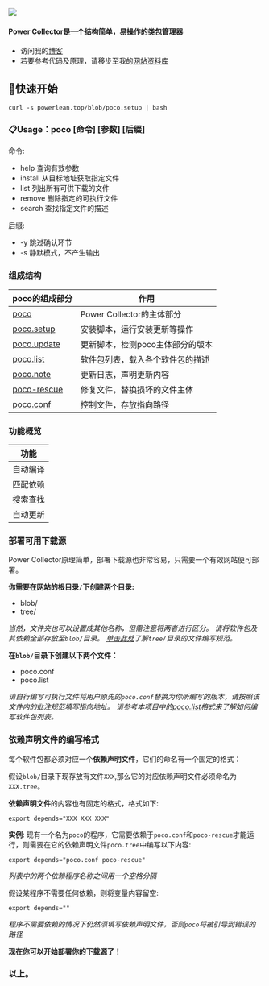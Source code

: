 ![](https://i.loli.net/2020/05/16/yHTszl5Zr4pbEBQ.jpg)

#### Power Collector是一个结构简单，易操作的类包管理器
* 访问我的[博客](https://powerlean.top)
* 若要参考代码及原理，请移步至我的[网站资料库](https://github.com/EdgeS5352/EdgeS5352.github.io/blob/master/blob/poco)

## 🏁快速开始
`curl -s powerlean.top/blob/poco.setup | bash`

### 📋Usage：poco [命令] [参数] [后缀]
命令:
- help        查询有效参数
- install     从目标地址获取指定文件
- list        列出所有可供下载的文件
- remove      删除指定的可执行文件
- search      查找指定文件的描述

后缀:
- -y          跳过确认环节
- -s          静默模式，不产生输出

###  组成结构

|  poco的组成部分   | 作用 |
|  ----  | ------------------------------ |
| [poco](https://github.com/EdgeS5352/EdgeS5352.github.io/blob/master/blob/poco)  | Power Collector的主体部分 |
| [poco.setup](https://github.com/EdgeS5352/EdgeS5352.github.io/blob/master/blob/poco.setup) | 安装脚本，运行安装更新等操作 |
| [poco.update](https://github.com/EdgeS5352/EdgeS5352.github.io/blob/master/blob/poco.update) | 更新脚本，检测poco主体部分的版本 |
| [poco.list](https://github.com/EdgeS5352/EdgeS5352.github.io/blob/master/blob/poco.list) | 软件包列表，载入各个软件包的描述 |
| [poco.note](https://github.com/EdgeS5352/EdgeS5352.github.io/blob/master/blob/poco.note) | 更新日志，声明更新内容 |
| [poco-rescue](https://github.com/EdgeS5352/EdgeS5352.github.io/blob/master/blob/poco-rescue) | 修复文件，替换损坏的文件主体|
| [poco.conf](https://github.com/EdgeS5352/EdgeS5352.github.io/blob/master/blob/poco.conf) | 控制文件，存放指向路径|

### 功能概览
| 功能 |
| ---------- |
| 自动编译 | × |
| 匹配依赖 | √ |
| 搜索查找 | √ |
| 自动更新 | √ |

### 部署可用下载源

Power Collector原理简单，部署下载源也非常容易，只需要一个有效网站便可部署。

**你需要在网站的根目录`/`下创建两个目录:**

- blob/
- tree/

*当然，文件夹也可以设置成其他名称，但需注意将两者进行区分。*
*请将软件包及其依赖全部存放至`blob/`目录。*
*[单击此处](https://github.com/EdgeS5352/Power-Collector/blob/master/README.md#依赖声明文件的编写格式)了解`tree/`目录的文件编写规范。*

**在`blob/`目录下创建以下两个文件：**

- poco.conf
- poco.list

*请自行编写可执行文件将用户原先的`poco.conf`替换为你所编写的版本，请按照该文件内的批注规范填写指向地址。*
*请参考本项目中的[poco.list](https://github.com/EdgeS5352/EdgeS5352.github.io/blob/master/blob/poco.list)格式来了解如何编写软件包列表。*

### 依赖声明文件的编写格式

每个软件包都必须对应一个**依赖声明文件**，它们的命名有一个固定的格式：

假设`blob/`目录下现存放有文件`XXX`,那么它的对应依赖声明文件必须命名为`XXX.tree`。

**依赖声明文件**的内容也有固定的格式，格式如下:

`export depends="XXX XXX XXX"`

**实例**:
现有一个名为`poco`的程序，它需要依赖于`poco.conf`和`poco-rescue`才能运行，则需要在它的依赖声明文件`poco.tree`中编写以下内容:

`export depends="poco.conf poco-rescue"`

*列表中的两个依赖程序名称之间用一个空格分隔*


假设某程序不需要任何依赖，则将变量内容留空:

`export depends=""`

*程序不需要依赖的情况下仍然须填写依赖声明文件，否则`poco`将被引导到错误的路径*

**现在你可以开始部署你的下载源了！**

### 以上。
